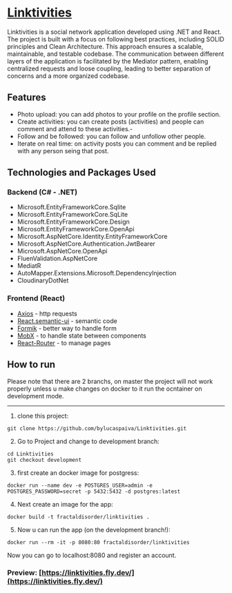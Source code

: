 # [Linktivities](https://linktivities.fly.dev/)

Linktivities is a social network application developed using .NET and React. The project is built with a focus on following best practices, including SOLID principles and Clean Architecture. This approach ensures a scalable, maintainable, and testable codebase. The communication between different layers of the application is facilitated by the Mediator pattern, enabling centralized requests and loose coupling, leading to better separation of concerns and a more organized codebase.

## Features
- Photo upload: you can add photos to your profile on the profile section.
- Create activities: you can create posts (activities) and people can comment and attend to these activities.-
- Follow and be followed: you can follow and unfollow other people.
- Iterate on real time: on activity posts you can comment and be replied with any person seing that post.

## Technologies and Packages Used

### Backend (C# - .NET)

- Microsoft.EntityFrameworkCore.Sqlite
- Microsoft.EntityFrameworkCore.SqLite
- Microsoft.EntityFrameworkCore.Design
- Microsoft.EntityFrameworkCore.OpenApi
- Microsoft.AspNetCore.Identity.EntityFrameworkCore
- Microsoft.AspNetCore.Authentication.JwtBearer
- Microsoft.AspNetCore.OpenApi
- FluenValidation.AspNetCore
- MediatR
- AutoMapper.Extensions.Microsoft.DependencyInjection
- CloudinaryDotNet

### Frontend (React)

- [Axios](https://axios-http.com/ptbr/docs/intro) - http requests
- [React.semantic-ui](https://react.semantic-ui.com) - semantic code
- [Formik](https://formik.org/) - better way to handle form
- [MobX](https://mobx.js.org/README.html) - to handle state between components
- [React-Router](https://reactrouter.com/en/main) - to manage pages

## How to run 

Please note that there are 2 branchs, on master the project will not work properly unless u make changes
on docker to it run the ocntainer on development mode.

***
1. clone this project:

```
git clone https://github.com/bylucaspaiva/Linktivities.git
```
2. Go to Project and change to development branch:

```
cd Linktivities
git checkout development
```

3. first create an docker image for postgress:
```
docker run --name dev -e POSTGRES_USER=admin -e POSTGRES_PASSWORD=secret -p 5432:5432 -d postgres:latest 
```

4. Next create an image for the app:
```
docker build -t fractaldisorder/linktivities .
```

5. Now u can run the app (on the development branch!):
```
docker run --rm -it -p 8080:80 fractaldisorder/linktivities
```

Now you can go to localhost:8080 and register an account.

### Preview: [https://linktivities.fly.dev/](https://linktivities.fly.dev/)
